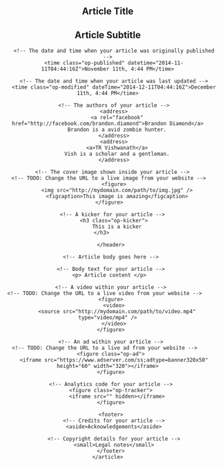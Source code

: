 <!doctype html>
<html lang="en" prefix="op: http://media.facebook.com/op#">
  <head>
    <meta charset="utf-8">
    <!-- URL of the web version of this article -->
    <!-- TODO: Change the domain to match the domain of your website -->    
    <link rel="canonical" href="http://example.com/article.html">
    <meta property="op:markup_version" content="v1.0">
  </head>
  <body>
    <article>
      <header>
        <!-- The title and subtitle shown in your Instant Article -->
        <h1>Article Title</h1>
        <h2>Article Subtitle</h2>

        <!-- The date and time when your article was originally published -->
        <time class="op-published" datetime="2014-11-11T04:44:16Z">November 11th, 4:44 PM</time>

        <!-- The date and time when your article was last updated -->
        <time class="op-modified" dateTime="2014-12-11T04:44:16Z">December 11th, 4:44 PM</time>

        <!-- The authors of your article -->
        <address>
          <a rel="facebook" href="http://facebook.com/brandon.diamond">Brandon Diamond</a>
          Brandon is a avid zombie hunter.
        </address>
        <address>
          <a>TR Vishwanath</a>
          Vish is a scholar and a gentleman.
        </address>

        <!-- The cover image shown inside your article --> 
        <!-- TODO: Change the URL to a live image from your website -->    
        <figure>
          <img src="http://mydomain.com/path/to/img.jpg" />
          <figcaption>This image is amazing</figcaption>
        </figure>   

        <!-- A kicker for your article --> 
        <h3 class="op-kicker">
          This is a kicker
        </h3>        

      </header>

      <!-- Article body goes here -->

      <!-- Body text for your article -->
      <p> Article content </p> 

      <!-- A video within your article -->
      <!-- TODO: Change the URL to a live video from your website -->    
      <figure>
        <video>
          <source src="http://mydomain.com/path/to/video.mp4" type="video/mp4" />
        </video>
      </figure>

      <!-- An ad within your article -->
      <!-- TODO: Change the URL to a live ad from your website -->    
      <figure class="op-ad">
        <iframe src="https://www.adserver.com/ss;adtype=banner320x50" height="60" width="320"></iframe>
      </figure>

      <!-- Analytics code for your article -->
      <figure class="op-tracker">
          <iframe src="" hidden></iframe>
      </figure>

      <footer>
        <!-- Credits for your article -->
        <aside>Acknowledgements</aside>

        <!-- Copyright details for your article -->
        <small>Legal notes</small>
      </footer>
    </article>
  </body>
</html>
